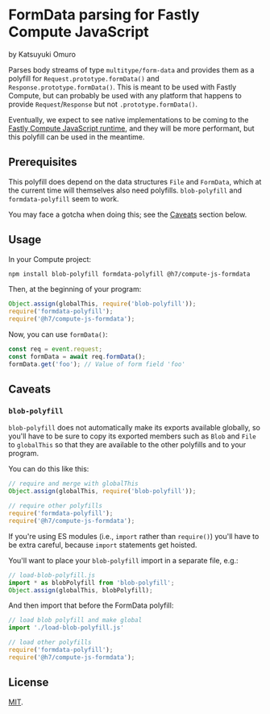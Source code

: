 # FormData parsing for Fastly Compute JavaScript

by Katsuyuki Omuro

Parses body streams of type `multitype/form-data` and provides them as a
polyfill for `Request.prototype.formData()` and `Response.prototype.formData()`.
This is meant to be used with Fastly Compute, but can probably be used with
any platform that happens to provide `Request`/`Response` but not
`.prototype.formData()`.

Eventually, we expect to see native implementations to be coming to the [Fastly
Compute JavaScript runtime](https://github.com/fastly/js-compute-runtime),
and they will be more performant, but this polyfill can be used in the meantime.

## Prerequisites

This polyfill does depend on the data structures `File` and `FormData`, which
at the current time will themselves also need polyfills. `blob-polyfill` and
`formdata-polyfill` seem to work.

You may face a gotcha when doing this; see the [Caveats](#caveats) section below.

## Usage

In your Compute project:

```sh
npm install blob-polyfill formdata-polyfill @h7/compute-js-formdata
```

Then, at the beginning of your program:

```javascript
Object.assign(globalThis, require('blob-polyfill'));
require('formdata-polyfill');
require('@h7/compute-js-formdata');
```

Now, you can use `formData()`:

```javascript
const req = event.request;
const formData = await req.formData();
formData.get('foo'); // Value of form field 'foo'
```

## Caveats

### `blob-polyfill`

`blob-polyfill` does not automatically make its exports available globally, so
you'll have to be sure to copy its exported members such as `Blob` and `File` to
`globalThis` so that they are available to the other polyfills and to your program.

You can do this like this:
```javascript
// require and merge with globalThis
Object.assign(globalThis, require('blob-polyfill'));

// require other polyfills
require('formdata-polyfill');
require('@h7/compute-js-formdata');
```

If you're using ES modules (i.e., `import` rather than `require()`) you'll have
to be extra careful, because `import` statements get hoisted.

You'll want to place your `blob-polyfill` import in a separate file, e.g.:
```javascript
// load-blob-polyfill.js
import * as blobPolyfill from 'blob-polyfill';
Object.assign(globalThis, blobPolyfill);
```

And then import that before the FormData polyfill:
```javascript
// load blob polyfill and make global
import './load-blob-polyfill.js'

// load other polyfills
require('formdata-polyfill');
require('@h7/compute-js-formdata');
```

## License

[MIT](./LICENSE).
